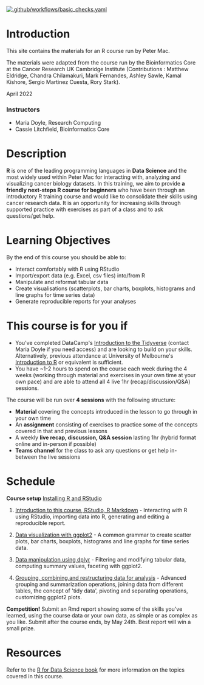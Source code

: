<!-- badges: start -->
[![.github/workflows/basic_checks.yaml](https://github.com/mblue9/Bite-size-R-v2/actions/workflows/basic_checks.yaml/badge.svg?branch=master)](https://github.com/mblue9/Bite-size-R-v2/actions/workflows/basic_checks.yaml)
<!-- badges: end -->

# Introduction

This site contains the materials for an R course run by Peter Mac.

The materials were adapted from the course run by the Bioinformatics Core
at the Cancer Research UK Cambridge Institute (Contributions : Matthew Eldridge, Chandra Chilamakuri, Mark Fernandes, Ashley Sawle, Kamal Kishore, Sergio Martinez Cuesta, Rory Stark).

April 2022

### Instructors

* Maria Doyle, Research Computing
* Cassie Litchfield, Bioinformatics Core

# Description

**R** is one of the leading programming languages in **Data Science** and the
most widely used within Peter Mac for interacting with, analyzing and visualizing cancer biology datasets. In this training, we aim to provide **a friendly next-steps R course for beginners** who have been through an introductory R training course and would like to consolidate their skills using cancer research data. It is an opportunity for increasing skills through supported practice with exercises as part of a class and to ask questions/get help.

# Learning Objectives

By the end of this course you should be able to:  

* Interact comfortably with R using RStudio  
* Import/export data (e.g. Excel, csv files) into/from R  
* Manipulate and reformat tabular data  
* Create visualisations (scatterplots, bar charts, boxplots, histograms and line graphs for time series data)  
* Generate reproducible reports for your analyses

# This course is for you if

* You've completed DataCamp's [Introduction to the Tidyverse](https://www.datacamp.com/courses/introduction-to-the-tidyverse) (contact Maria Doyle if you need access) and are looking to build on your skills. Alternatively, previous attendance at University of Melbourne's [Introduction to R](https://gateway.research.unimelb.edu.au/events/researcher-connect#digital-skills-training) or equivalent is sufficient. 
* You have ~1-2 hours to spend on the course each week during the 4 weeks (working through material and exercises in your own time at your own pace) and are able to attend all 4 live 1hr (recap/discussion/Q&A) sessions.

The course will be run over **4 sessions** with the following structure:

* **Material** covering the concepts introduced in the lesson to go through in your own time
* An **assignment** consisting of exercises to practice some of the concepts covered in that and previous lessons
* A weekly **live recap, discussion, Q&A session** lasting 1hr (hybrid format online and in-person if possible)
* **Teams channel** for the class to ask any questions or get help in-between the live sessions

# Schedule

**Course setup** [Installing R and RStudio](https://mblue9.github.io/Bite-size-R-v2/articles/week0.html)

1. [Introduction to this course, RStudio, R Markdown](https://mblue9.github.io/Bite-size-R-v2/articles/week1.html) - Interacting with R using RStudio, importing data into R, generating and editing a reproducible report. 

2. [Data visualization with ggplot2](https://mblue9.github.io/Bite-size-R-v2/articles/week2.html)  - A common grammar to create scatter plots, bar charts, boxplots, histograms and line graphs for time series data. 

3. [Data manipulation using dplyr](https://mblue9.github.io/Bite-size-R-v2/articles/week3.html)  - Filtering and modifying tabular data, computing summary values, faceting with ggplot2. 

4. [Grouping, combining,and restructuring data for analysis](https://mblue9.github.io/Bite-size-R-v2/articles/week4.html) - Advanced grouping and summarization operations, joining data from different tables, the concept of 'tidy data', pivoting and separating operations, customizing ggplot2 plots. 

**Competition!** Submit an Rmd report showing some of the skills you've learned, using the course data or your own data, as simple or as complex as you like. Submit after the course ends, by May 24th. Best report will win a small prize.


# Resources

Refer to the [R for Data Science book](https://r4ds.had.co.nz/index.html) for more information on the topics covered in this course.
